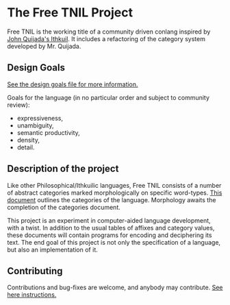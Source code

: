 # The Free TNIL Project
Free TNIL is the working title of a community driven conlang inspired by [John Quijada's Ithkuil](http://ithkuil.net).
It includes a refactoring of the category system developed by Mr. Quijada.

## Design Goals
[See the design goals file for more information.](./design-goals.md)

Goals for the language (in no particular order and subject to community review):
- expressiveness,
- unambiguity,
- semantic productivity,
- density,
- detail.

## Description of the project
Like other Philosophical/Ithkuilic languages, Free TNIL consists of a number of abstract categories marked morphologically on specific word-types.
[This document](./docs/md/categories.md) outlines the categories of the language.
Morphology awaits the completion of the categories document.

This project is an experiment in computer-aided language development, with a twist.
In addition to the usual tables of affixes and category values, these documents will contain programs for encoding and deciphering its text.
The end goal of this project is not only the specification of a language, but also an implementation of it.

## Contributing
Contributions and bug-fixes are welcome, and anybody may contribute.
[See here instructions.](./contribute.md)


